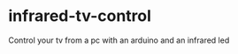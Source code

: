 infrared-tv-control
===================

Control your tv from a pc with an arduino and an infrared led

